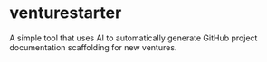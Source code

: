 # venturestarter
A simple tool that uses AI to automatically generate GitHub project documentation scaffolding for new ventures.
